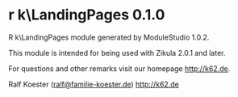 # r k\LandingPages 0.1.0

R k\LandingPages module generated by ModuleStudio 1.0.2.

This module is intended for being used with Zikula 2.0.1 and later.

For questions and other remarks visit our homepage http://k62.de.

Ralf Koester (ralf@familie-koester.de)
http://k62.de
